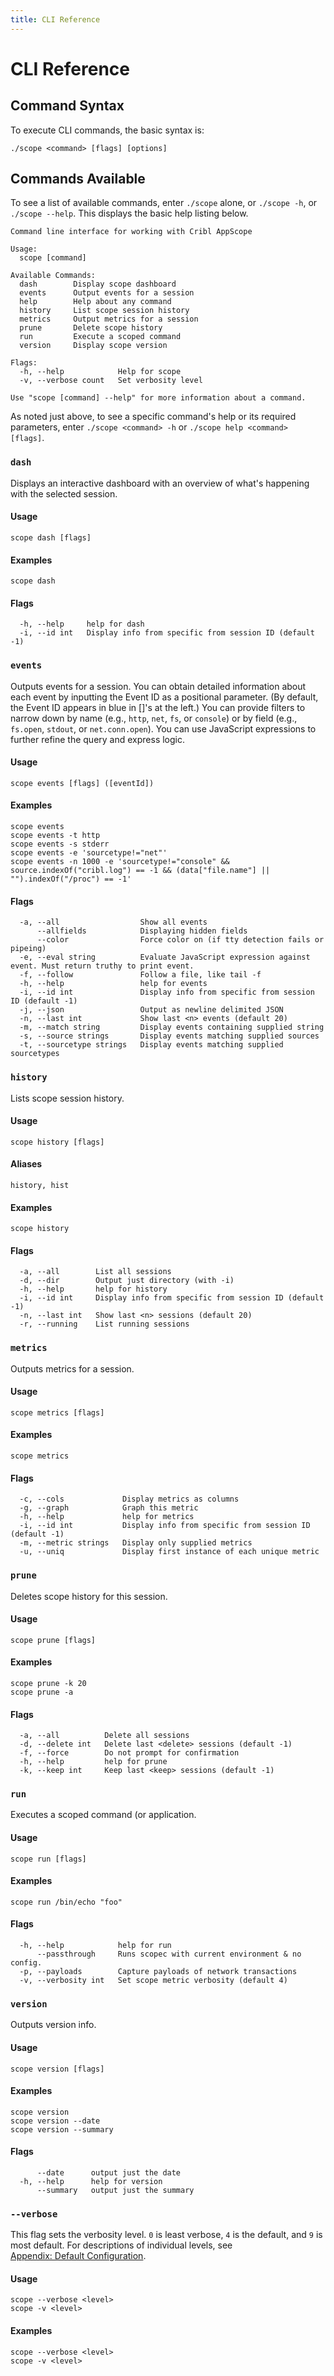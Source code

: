 ```yaml
---
title: CLI Reference
---
```


# CLI Reference

## Command Syntax

To execute CLI commands, the basic syntax is:

```
./scope <command> [flags] [options]
```

## Commands Available

To see a list of available commands, enter `./scope` alone, or `./scope -h`, or `./scope --help`. This displays the basic help listing below.

```
Command line interface for working with Cribl AppScope

Usage:
  scope [command]

Available Commands:
  dash        Display scope dashboard
  events      Output events for a session
  help        Help about any command
  history     List scope session history
  metrics     Output metrics for a session
  prune       Delete scope history
  run         Execute a scoped command
  version     Display scope version

Flags:
  -h, --help            Help for scope
  -v, --verbose count   Set verbosity level

Use "scope [command] --help" for more information about a command.
```

As noted just above, to see a specific command's help or its required parameters, enter `./scope <command> -h` or `./scope help <command> [flags]`.

### `dash`

Displays an interactive dashboard with an overview of what's happening with the selected session.

#### Usage

`scope dash [flags]`

#### Examples

`scope dash`

#### Flags

```
  -h, --help     help for dash
  -i, --id int   Display info from specific from session ID (default -1)
```

### `events`

Outputs events for a session. You can obtain detailed information about each event by inputting the Event ID as a positional parameter. (By default, the Event ID appears in blue in []'s at the left.) You can provide filters to narrow down by name (e.g., `http`, `net`, `fs`, or `console`) or by field (e.g., `fs.open`, `stdout`, or `net.conn.open`). You can use JavaScript expressions to further refine the query and express logic.

#### Usage

`scope events [flags] ([eventId])`

#### Examples

```
scope events
scope events -t http
scope events -s stderr
scope events -e 'sourcetype!="net"'
scope events -n 1000 -e 'sourcetype!="console" && source.indexOf("cribl.log") == -1 && (data["file.name"] || "").indexOf("/proc") == -1'
```

#### Flags

```
  -a, --all                  Show all events
      --allfields            Displaying hidden fields
      --color                Force color on (if tty detection fails or pipeing)
  -e, --eval string          Evaluate JavaScript expression against event. Must return truthy to print event.
  -f, --follow               Follow a file, like tail -f
  -h, --help                 help for events
  -i, --id int               Display info from specific from session ID (default -1)
  -j, --json                 Output as newline delimited JSON
  -n, --last int             Show last <n> events (default 20)
  -m, --match string         Display events containing supplied string
  -s, --source strings       Display events matching supplied sources
  -t, --sourcetype strings   Display events matching supplied sourcetypes
```

### `history`

Lists scope session history.

#### Usage

`scope history [flags]`

#### Aliases

`history, hist`

#### Examples

`scope history`

#### Flags

```
  -a, --all        List all sessions
  -d, --dir        Output just directory (with -i)
  -h, --help       help for history
  -i, --id int     Display info from specific from session ID (default -1)
  -n, --last int   Show last <n> sessions (default 20)
  -r, --running    List running sessions
```

### `metrics`

Outputs metrics for a session.

#### Usage

`scope metrics [flags]`

#### Examples

`scope metrics`

#### Flags

```
  -c, --cols             Display metrics as columns
  -g, --graph            Graph this metric
  -h, --help             help for metrics
  -i, --id int           Display info from specific from session ID (default -1)
  -m, --metric strings   Display only supplied metrics
  -u, --uniq             Display first instance of each unique metric
```

### `prune`

Deletes scope history for this session.

#### Usage

`scope prune [flags]`

#### Examples

```
scope prune -k 20
scope prune -a
```

#### Flags

```
  -a, --all          Delete all sessions
  -d, --delete int   Delete last <delete> sessions (default -1)
  -f, --force        Do not prompt for confirmation
  -h, --help         help for prune
  -k, --keep int     Keep last <keep> sessions (default -1)
```

### `run`

Executes a scoped command (or application.

#### Usage

`scope run [flags]`

#### Examples

`scope run /bin/echo "foo"`

#### Flags

```
  -h, --help            help for run
      --passthrough     Runs scopec with current environment & no config.
  -p, --payloads        Capture payloads of network transactions
  -v, --verbosity int   Set scope metric verbosity (default 4)
```

### `version`

Outputs version info.

#### Usage

`scope version [flags]`

#### Examples

```
scope version
scope version --date
scope version --summary
```

#### Flags

```
      --date      output just the date
  -h, --help      help for version
      --summary   output just the summary
```

### `--verbose`

This flag sets the verbosity level. `0` is least verbose, `4` is the default, and `9` is most default. For descriptions of individual levels, see [Appendix: Default Configuration](/documentation/default-configuration).

#### Usage

```
scope --verbose <level>
scope -v <level>
```

#### Examples

```
scope --verbose <level>
scope -v <level>
```
